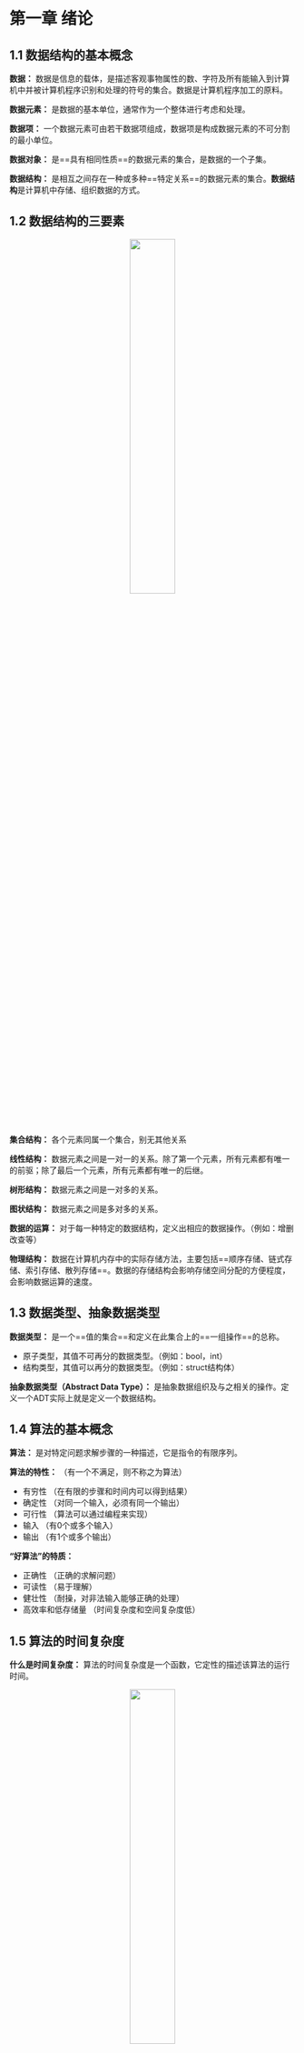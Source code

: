 # 第一章 绪论

## 1.1 数据结构的基本概念

**数据：** 数据是信息的载体，是描述客观事物属性的数、字符及所有能输入到计算机中并被计算机程序识别和处理的符号的集合。数据是计算机程序加工的原料。

**数据元素：** 是数据的基本单位，通常作为一个整体进行考虑和处理。

**数据项：** 一个数据元素可由若干数据项组成，数据项是构成数据元素的不可分割的最小单位。

**数据对象：** 是==具有相同性质==的数据元素的集合，是数据的一个子集。

**数据结构：** 是相互之间存在一种或多种==特定关系==的数据元素的集合。**数据结构**是计算机中存储、组织数据的方式。



## 1.2 数据结构的三要素

<center> <img src="https://xiaotong-sun2.oss-cn-beijing.aliyuncs.com/typora/DataStructure/1.png" width = "40%" /> </center>




**集合结构：** 各个元素同属一个集合，别无其他关系

**线性结构：** 数据元素之间是一对一的关系。除了第一个元素，所有元素都有唯一的前驱；除了最后一个元素，所有元素都有唯一的后继。

**树形结构：** 数据元素之间是一对多的关系。

**图状结构：** 数据元素之间是多对多的关系。



**数据的运算：** 对于每一种特定的数据结构，定义出相应的数据操作。（例如：增删改查等）

**物理结构：** 数据在计算机内存中的实际存储方法，主要包括==顺序存储、链式存储、索引存储、散列存储==。数据的存储结构会影响存储空间分配的方便程度，会影响数据运算的速度。



## 1.3 数据类型、抽象数据类型

**数据类型：** 是一个==值的集合==和定义在此集合上的==一组操作==的总称。

- 原子类型，其值不可再分的数据类型。（例如：bool，int）
- 结构类型，其值可以再分的数据类型。（例如：struct结构体）

**抽象数据类型（Abstract Data Type）：** 是抽象数据组织及与之相关的操作。定义一个ADT实际上就是定义一个数据结构。





## 1.4 算法的基本概念

**算法：** 是对特定问题求解步骤的一种描述，它是指令的有限序列。

**算法的特性：** （有一个不满足，则不称之为算法）

- 有穷性 （在有限的步骤和时间内可以得到结果）
- 确定性 （对同一个输入，必须有同一个输出）
- 可行性 （算法可以通过编程来实现）
- 输入 （有0个或多个输入）
- 输出 （有1个或多个输出）



**“好算法”的特质：** 

- 正确性 （正确的求解问题）
- 可读性 （易于理解）
- 健壮性 （耐操，对非法输入能够正确的处理）
- 高效率和低存储量 （时间复杂度和空间复杂度低）



## 1.5 算法的时间复杂度

**什么是时间复杂度：** 算法的时间复杂度是一个函数，它定性的描述该算法的运行时间。

<center> <img src="https://xiaotong-sun2.oss-cn-beijing.aliyuncs.com/typora/DataStructure/2.png" width = "40%" /></center>





- 加法规则：
    $$
    T(n) = T_1(n) + T_2(n)=O(f(n))+O(g(n))=O(max(f(n),g(n)))
    $$

- 乘法规则：
    $$
    T(n) = T_1(n)*T_2(n)=O(f(n))*O(g(n))=O(f(n)*g(n))
    $$
    

**算法的时间复杂度：** $O(1) < O(log_2n) < O(n) < O(nlog_2n) < O(n^2) < O(n^3) < O(2^n) < O(n!) < O(n^n)$

<center>
    <img src="https://xiaotong-sun2.oss-cn-beijing.aliyuncs.com/typora/DataStructure/3.png" width = "60%" />
    <br>
    <img src="https://xiaotong-sun2.oss-cn-beijing.aliyuncs.com/typora/DataStructure/4.png" width = "60%" />
</center>




## 1.6 算法的空间复杂度

**算法原地工作：**指算法的空间复杂度为常数级。

案例：

<center> 
    <img src="https://xiaotong-sun2.oss-cn-beijing.aliyuncs.com/typora/DataStructure/image-20220414151900763.png" alt="image-20220414151900763" width = "40%" />
    <br><br>
    <img src="https://xiaotong-sun2.oss-cn-beijing.aliyuncs.com/typora/DataStructure/image-20220414152120057.png" alt="image-20220414152120057" width = 40% />
</center>


​    

# 第二章 线性表

## 2.1 线性表的定义

**定义：** 线性表是==具有相同数据类型==的n个数据元素的==有限序列==，其中n为表长。

- 每个元素所占用的空间一样大

- 有次序，且有限

Eg: 所有整数按递增次序排列是线性表吗？ 答：不是，因为不是有限。



## 2.2 顺序表

### 2.2.1 顺序表的定义

**定义:** 顺序表是指用顺序存储的方式实现线性表。

**顺序存储**指的是把逻辑上相邻的元素存储在物理位置上也相邻的存储单元中。

如果说线性表的定义是从逻辑结构的角度出发，那么顺序表的定义就是从物理结构的角度出发。



**顺序表的特点：** 

1. 随机存取，可以在$O(1)$时间内找到第$i$个元素
2. 存储密度高
3. 拓展容量不方便
4. 插入、删除操作不方便，需要移动大量元素

**补充：** 随机存取，亦称直接访问，代表同一时间访问一组序列中的一个随意元素。



### 2.2.2 顺序表的实现

<center> <img src="https://xiaotong-sun2.oss-cn-beijing.aliyuncs.com/typora/DataStructure/image-20220415144452026.png" alt="image-20220415144452026" width = "50%" /></center>



### 2.2.3 顺序表的插入和删除

<center>
    <img src="https://xiaotong-sun2.oss-cn-beijing.aliyuncs.com/typora/DataStructure/image-20220415150740990.png" alt="image-20220415150740990" width=40% />
    <br>
    <img src="https://xiaotong-sun2.oss-cn-beijing.aliyuncs.com/typora/DataStructure/image-20220415150921858.png" alt="image-20220415150921858" width=40% />
</center>



## 2.3 单链表

### 2.3.1 单链表的定义

**定义:** 单链表是指用链式存储的方式实现线性表。

 

**单链表的特点：** 

1. 不要求大片的连续空间，改变容量方便。
2. 不可随机存取
3. 需要耗费空间来存储指针



### 2.3.2 单链表的初始化

**初始化单链表：** 可以分为==带头结点的单链表==和==不带头结点的单链表==

```c++
// 带头结点的单链表
typedef struct LNode{
    ElemType data;
    struct LNode *next;
}LNode, *LinkList;

bool InitList(LinkList &L) { // 初始化
	/*  (DLinklist &L)这种写法是C++的引用变量声明，虽然(DLinklist <=> DNode *) 等价，但是不能写成(DNode * &L)因为这不是合法的声明变量形式。
		(int &a)是c++中声明引用变量的方式，这里的&不表示取地址。
		如果非得写成DNode * 的格式，则必须使用双指针。
	*/
    L = (LNode *) malloc(sizeof(LNode));
    if (L == NULL) {
        return false;
    }
    L -> next = NULL;
    return true;
}

bool Empty(LinkList L) { // 判空
    return (L -> next == NULL);
}
```



```c++
// 不带头结点的单链表
typedef struct LNode{
    ElemType data;
    struct LNode *next;
}LNode, *LinkList;

bool InitList(LinkList &L) {
    L = NULL;
    return true;
}

bool Empty(LinkList L) {
    return L == NULL;
}
```



### 2.3.3 单链表的插入

**单链表的插入操作：**可以分为前插操作和后插操作。其中后插操作比较简单，而前插操作稍微复杂一点。

**前插操作的两种实现方式：**（假设p结点为需要前插的结点）

1. 遍历单链表，找到P结点的前一个结点，对前一个结点进行后插操作
2. 创建一个新的结点，对p结点进行后插操作，然后将p结点的内容复制到新的结点中，将要插入的内容加到p结点上。

<center><img src="https://xiaotong-sun2.oss-cn-beijing.aliyuncs.com/typora/DataStructure/image-20220416090942792.png" alt="image-20220416090942792" width = 60% /></center>



### 2.3.4 单链表的删除操作

<center><img src="https://xiaotong-sun2.oss-cn-beijing.aliyuncs.com/typora/DataStructure/image-20220417102738170.png" alt="image-20220417102738170" width=60% /></center>

**注意：**这种方式对最后一个节点的删除操作不适用。

### 2.3.5 单链表的建立

**尾插法建立单链表：**

<center><img src="https://xiaotong-sun2.oss-cn-beijing.aliyuncs.com/typora/DataStructure/image-20220416103734628.png" alt="image-20220416103734628" width = 60% /></center>

**头插法建立单链表：** 重要应用是==单链表的逆置==

<center><img src="https://xiaotong-sun2.oss-cn-beijing.aliyuncs.com/typora/DataStructure/image-20220416103922289.png" alt="image-20220416103922289" width = 60% /></center>



```c
// 单链表的原地逆置操作
LinkList Reverse(LinkList l)
{
    ListNode* p;
    ListNode* s;
    p=l->next;
    s=p->next;
    l->next=NULL;
    while(p!=NULL)
    {
        p->next=l->next;
        l->next=p;
        p=s;
        if(p!=NULL)
           s=p->next;
    }
    return l;
}
```



##  2.4 双链表

### 2.4.1 双链表的初始化

**带头结点的双链表**

```c++
typedef struct DNode {
    ElemType data;
    struct DNode *prior, *next;
}DNode, *DLinklist;

bool InitDLinklist(DLinklist &L) { 
    L = (DNode *) malloc(sizeof(DNode));
    if (L == NULL) {
        return false;
    }
    L -> prior = NULL;
    L -> next = NULL;
    return true;
}

bool Empty(DLinklist L) {
    if (L -> next == NULL) {
        return true;
    }
    return false;
}

void testDLinklist() {
	DLinklist L;
    InitDLinklist(L);
}
```



### 2.4.2 双链表的插入

<center><img src="https://xiaotong-sun2.oss-cn-beijing.aliyuncs.com/typora/DataStructure/image-20220417100434525.png" alt="image-20220417100434525" width=50% /></center>

**后插操作：**

```c++
bool InsertNextDNode(DNode *p, DNode *s) {
    if (p == NULL || s == NULL) {
        return false;
    }
    s -> next = p -> next;
    if (p -> next != NULL) { // 针对在最后一个结点插入的特殊情况。
        p -> next -> prior = s;
    }
    s -> prior = p;
    p -> next = s;
    return true;
}
```



**前插操作：**

双链表的前插操作可以充分利用双链表的特性，首先，利用前向指针找到前一个结点，然后对前一个结点执行后插操作即可。



### 2.4.3 双链表的删除

<center>
    <img src="https://xiaotong-sun2.oss-cn-beijing.aliyuncs.com/typora/DataStructure/image-20220417100608752.png" alt="image-20220417100434525" width=50% />
	<br><br>
    <img src="https://xiaotong-sun2.oss-cn-beijing.aliyuncs.com/typora/DataStructure/image-20220417100725094.png" alt="image-20220417100434525" width=50% />
    <br><br>
    <img src="https://xiaotong-sun2.oss-cn-beijing.aliyuncs.com/typora/DataStructure/image-20220417100837026.png" alt="image-20220417100434525" width=50% /></center> 

```c++
// 删除p结点的后继节点
bool DeleteNextDNode(DNode *p) {
    if (p == NULL) {
        return false;
    }
    DNode *q = p -> next;
    if (q == NULL) {
        return false;
    }
    p -> next = q -> next;
    if (q -> next != NULL) { // 针对删除最后一个结点的特殊情况。
        q -> next -> prior = p;
    }
    free(q);
    return true;
}

// 双链表的销毁
bool DestoryList(DLinklist &L) {
    while(L -> next != NULL) {
        DeleteNextDNode(L);
    }
    free(L);
    L = NULL;
}
```



## 2.5 循环链表

### 2.5.1 循环单链表

#### 2.5.1.1 初始化及判空

循环单链表的初始化操作和单链表的初始化操作类似，只不过单链表初始化时头结点的next指针指向NULL，而循环单链表的头结点的next指针指向自身。

<center>
    <img src="https://xiaotong-sun2.oss-cn-beijing.aliyuncs.com/typora/DataStructure/image-20220417140940016.png" alt="image-20220417140940016" width=20% />
    <img src="https://xiaotong-sun2.oss-cn-beijing.aliyuncs.com/typora/DataStructure/image-20220417141017311.png" alt="image-20220417141017311" width=50% />
</center>



```c++
typedef struct LNode {
	ElemType data;
    struct LNode *next;
}LNode, *LinkList;

bool InitList(LinkList &L) {
    L = (LNode *) malloc(sizeof(LNode));
    if (L == NULL) {
        return false;
    }
    L -> next = L;
    return true;
}

bool Empty(LinkList L) {
    if (L -> next == L) {
        return true;
    }
    return false;
}
```



### 2.5.2 循环双链表

#### 2.5.2.1 初始化及判空

<center>
    <img src="https://xiaotong-sun2.oss-cn-beijing.aliyuncs.com/typora/DataStructure/image-20220417141103724.png" alt="image-20220417141103724" width=50% />
</center>

```c++
typedef struct DNode {
    ElemType data;
    struct DNode *prior, *next;
}DNode, *DLinklist;

bool InitDLinklist(DLinklist &L) { 
    L = (DNode *) malloc(sizeof(DNode));
    if (L == NULL) {
        return false;
    }
    L -> prior = L;
    L -> next = L;
    return true;
}

bool Empty(DLinklist L) {
    if (L -> next == L) {
        return true;
    }
    return false;
}
```



#### 2.5.2.2 插入和删除操作

在双链表的插入和删除中，我们均需要对==最后一个结点==进行特殊的处理，但是在循环双链表中，则不需要对其特殊处理

<center><img src="https://xiaotong-sun2.oss-cn-beijing.aliyuncs.com/typora/DataStructure/image-20220417141646704.png" alt="image-20220417141646704" width=50% /></center>

```c++
bool InsertNextDNode(DNode *p, DNode *s) { // 将s结点插入到p结点之后
    s -> next = p -> next;
    s -> next -> prior = s;
    s -> prior = p;
    p -> next = s;
}
```

<center><img src="https://xiaotong-sun2.oss-cn-beijing.aliyuncs.com/typora/DataStructure/image-20220417142734906.png" alt="image-20220417142734906" width=50% /></center>

```c++
bool DeleteNextNode(DNode *p) { // 删除p结点的后继结点q
    DNode *q = p -> next;
    p -> next = q -> next;
    q -> next -> prior = p;
    free(q);
}
```



## 2.6 静态链表

### 2.6.1 静态链表的定义

**静态链表是用数组的方式实现的链表**

优点：增删操作不需要大量移动元素

缺点：不能随机存取，只能从头结点开始依次往后查找；容量固定不可变

适用场景：

1. 不支持指针的低级语言
2. 数据元素数量固定不变的场景

<center><img src="https://xiaotong-sun2.oss-cn-beijing.aliyuncs.com/typora/DataStructure/jingtailianbiao.jpg" alt="jingtailianbiao" width=50% /></center>

```c++
# define MaxSize 10
struct Node{
    ElemType data;
    int next;
};

void testSLinkList() {
    struct Node a[MaxSize];
    // 后续代码
}

// 另外一种等价方式
# define MaxSize 10
typedef struct Node{
    ElemType data;
    int next;
} SLinkList[MaxSize];

void testSLinkList() {
    SLinkList a;
    // 后续代码
}

// 也就是说 struct Node a[MaxSize] <==> SLinkList a;
```



### 2.6.2 静态链表的操作

<center><img src="https://xiaotong-sun2.oss-cn-beijing.aliyuncs.com/typora/DataStructure/image-20220417150639012.png" alt="image-20220417150639012" width=50% /></center>



## 2.7 小结

顺序表和链表的==逻辑结构==都是线性结构，都属于线性表。但是两者的==存储结构==不同：顺序表采用顺序存储，具有随机存取和存储密度高的优点，同时也有改变容量不方便的缺点；链表采用链式存储，具有改变容量方便的优点，同时也有不可随机存取和存储密度低的缺点。

由于采用不同的存储结构，因此两者的基本操作的实现效率也有所不同：

1. 初始化：
    - 顺序表需要预分配大片连续空间，若分配空间过小则后期拓容不便，若分配空间过大则浪费内存资源
    - 链表只需分配一个头结点，之后方便拓展
2. 销毁
    - 采用静态分配的顺序表使用完之后由系统自动回收空间，采用动态分配的顺序表需要手动free
    - 链表则需要依次删除各个结点
3. 增删
    - 顺序表插入和删除元素都需要将后续元素进行移动，时间复杂度为O(n)
    - 链表插入和删除元素只需要修改指针即可，虽然时间复杂度也为O(n)，但是主要来自查找目标元素上。
4. 查找
    - 顺序表按位查找的时间复杂度为O(1)，按值查找的时间复杂度为O(n)
    - 链表按位查找和按值查找的时间复杂度均为O(n)

**当表长难以估计、经常需要增删元素时---------> 链表**

**当表长可以估计、经常需要查询元素时---------> 顺序表**



# 第三章 栈和队列

## 3.1 栈的基本概念

### 3.1.1 栈的定义

**栈**是只允许在一端进行插入和删除操作的线性表。

栈顶：允许插入和删除的一端

栈底：不允许插入和删除的一端

栈的特点：后进先出（LIFO）

### 3.1.2 栈的基本操作

<center> <img src="https://xiaotong-sun2.oss-cn-beijing.aliyuncs.com/typora/DataStructure/image-20220418144229978.png" alt="image-20220418144229978" width=60% /></center>



🎈Tip: n个不同元素进栈，出栈元素的不同排列的个数为$\frac{1}{n+1}C^n_{2n}$



## 3.2 顺序栈

### 3.2.1 顺序栈的初始化

```c++
#define MaxSize 10
typedef struct {
	ElemType data[MaxSize];
    int top;
} SqStack;

void InitStack(SqStack &S) {  // 初始化栈顶指针
    S.top = -1;
}

bool StackEmpty(SqStack S) { // 判断栈空
    return S.top == -1;
}

void testStack() {
    SqStack S;
    InitStack(S);
}
```



### 3.2.2 进栈、出栈操作

```c++
bool Push(SqStack &S, ElemType x) {
    if (S.top == MaxSize - 1) {
        return false;
    }
    S.data[++S.top] = x;
    return true;
}

bool Pop(SqStack &S, ElemType &x) {
    if (S.top == -1) {
        return false;
    }
    x = S.data[S.top--];
    return true;
}
```



### 3.2.3 共享栈

<center><img src="https://xiaotong-sun2.oss-cn-beijing.aliyuncs.com/typora/DataStructure/image-20220418152133446.png" alt="image-20220418152133446" width=60% /></center>



## 3.3 链栈

用链式存储的栈本质上就是一个==单链表==，只不过我们要求它只能够对==头结点==进行插入和删除操作。



### 3.3.1 带头结点的链栈

```c++
typedef struct SNode {
    ElemType data;
    struct SNode *next;
} SNode, *LinkStack;

bool InitStack(LinkStack &L) { // 初始化
    L = (SNode *)malloc(sizeof(SNode));
    if (L == NULL) {
        return false;
    }
    L -> next = NULL;
    return true;
}

bool StackEmpty(LinkStack L) { // 判断栈空
    return L -> next == NULL;
}

bool Push(LinkStack &L, ElemType x) { // 进栈
    SNode *S = (SNode *)malloc(sizeof(SNode));
    if (S == NULL) {
        return false;
    }
    S -> data = x;
    S -> next = L -> next;
    L -> next = S;
    return true;
}

bool Pop(LinkStack &L, ElemType &x) { // 出栈操作
    if (StackEmpty(L)) {
        return false;
    }
    SNode *p = L -> next;
    x = p -> data;
    L -> next = p -> next;
    free(p);
    return true;
}

bool GetTop(LinkStack L, ElemType &x) { //获取栈顶元素
    if (StackEmpty(L)) {
        return false;
    }
    x = L -> next -> data;
    return true;
}
```



### 3.3.2 不带头结点的栈

```c++
typedef struct SNode {
    ElemType data;
    struct SNode *next;
} SNode, *LinkStack;

bool InitStack(LinkStack &L) {
    L = NULL;
    return true;
}

bool StackEmpty(LinkStack L) {
    return L == NULL;
}

bool Push(LinkStack &L, ElemType x) {
    SNode *S = (SNode *)malloc(sizeof(SNode));
    if (S == NULL) {
        return false;
    }
    S -> data = x;
    S -> next = L;
    L = S;
    return true;
}

bool Pop(LinkStack &L, ElemType &x) {
    if (StackEmpty(L)) {
        return false;
    }
    SNode *p = L;
    x = L -> data;
    L = L -> next;
    free(p);
    return true;
}

bool GetTop(LinkStack L, ElemType x) {
    if (StackEmpty(L)) {
        return false;
    }
    x = L -> data;
    return true;
}
```



## 3.4 栈在括号匹配中的应用

<center><img src="https://xiaotong-sun2.oss-cn-beijing.aliyuncs.com/typora/DataStructure/image-20220420090435436.png" alt="image-20220420090435436" width=50% /></center>

```c++
#define MaxSize 20

typedef struct {
    char data[MaxSize];
    int top;
} Stack;

void InitStack(Stack &S) {
    S.top = -1;
}

bool IsEmpty(Stack S) {
    return S.top == -1;
}

bool Push(Stack &S, char x) {
    if (S.top == MaxSize - 1) {
        return false;
    }
    S.data[++S.top] = x;
    return true;
}

bool Pop(Stack &S, char &x) {
    if (IsEmpty(S)) {
        return false;
    }
    x = S.data[S.top--];
    return true;
}

bool bracketCheck(char str[], int length) {
    Stack S;
    InitStack(S);
    for (int i = 0; i < length; ++i) {
        if (str[i] == '{' || str[i] == '(' || str[i] == '[') { // 遇到左括号就进栈
            Push(S, str[i]);
        } else {
            if (IsEmpty(S)) { // 遇到右括号，但是栈已空，说明无法匹配
                return false;
            } else { // 遇到右括号，且栈未空，弹出栈顶元素
                char temp;
                Pop(S, temp);
                if (temp == '(' && str[i] != ')') { // 如果栈顶元素和str[i]不匹配，则失败
                    return false;
                } else if (temp == '[' && str[i] != ']') { // 如果栈顶元素和str[i]不匹配，则失败
                    return false;
                } else if (temp == '{' && str[i] != '}') { // 如果栈顶元素和str[i]不匹配，则失败
                    return false;
                }
            }
        }
    }
    return IsEmpty(S); // 匹配成功
}
```



## 3.5 栈在表达式求值中的应用

- 中缀表达式：a+b+c*d
- 后缀表达式（逆波兰式）：ab+cd*+
- 前缀表达式（波兰式）：++ab*cd



### 3.5.1 后缀表达式的获取与计算

<center><img src="https://xiaotong-sun2.oss-cn-beijing.aliyuncs.com/typora/DataStructure/image-20220420103245223.png" alt="image-20220420103245223" width=40% /></center>

<center><img src="https://xiaotong-sun2.oss-cn-beijing.aliyuncs.com/typora/DataStructure/image-20220501092702784.png" alt="image-20220501092702784" width=40% /></center>

<center>
    <img src="https://xiaotong-sun2.oss-cn-beijing.aliyuncs.com/typora/DataStructure/image-20220420104847765.png" alt="image-20220420104847765" width=40% />
    <br>
    <b><font size = 5 color = "green">注意，先出栈的是右操作数</font></b>
</center>




### 3.5.2 前缀表达式的获取与计算

<center><img src="https://xiaotong-sun2.oss-cn-beijing.aliyuncs.com/typora/DataStructure/image-20220420104533108.png" alt="image-20220420104533108" width=40% /></center>

<center><img src="https://xiaotong-sun2.oss-cn-beijing.aliyuncs.com/typora/DataStructure/image-20220420110325288.png" alt="image-20220420110325288" width=40% />
<br>
    <b><font size = 5 color = "green">注意，先出栈的是左操作数</font></b>
</center>



### 3.5.3 中缀表达式的计算

<center><img src="https://xiaotong-sun2.oss-cn-beijing.aliyuncs.com/typora/DataStructure/image-20220501094718113.png" alt="image-20220501094718113" width=40% /></center>





## 3.6 栈在递归中的应用

**递归算法的思想：** 把原始问题转化成**属性相同，但规模较小**的问题。

<center><img src="https://xiaotong-sun2.oss-cn-beijing.aliyuncs.com/typora/DataStructure/image-20220502092130182.png" alt="image-20220502092130182" width=40% /></center>





## 3.7 队列的基本概念

### 3.7.1 队列的定义

**队列**是只允许在一端进行插入，在另一端删除的==线性表==。

队列的特点：先进先出(FIFO)



### 3.7.2 队列的基本操作

<center><img src="https://xiaotong-sun2.oss-cn-beijing.aliyuncs.com/typora/DataStructure/image-20220419140713747.png" alt="image-20220419140713747" width=60% /></center>



## 3.8 顺序队列

### 3.8.1 顺序队列的初始化

```c++
#define MaxSize 10

typedef struct {
    ElemType data[MaxSize];
    int front, rear;
} SqQueue;

void InitQueue(SqQueue &Q) { // 初始化
    Q -> front = 0;
    Q -> rear = 0;
}

bool QueueEmpty(SqQueue Q) { // 判空
    return Q -> front == Q -> rear;
}
```



### 3.8.2 入队、出队操作

<center><img src="https://xiaotong-sun2.oss-cn-beijing.aliyuncs.com/typora/DataStructure/image-20220419142619336.png" alt="image-20220419142619336" width=60% /></center>

当我们对队列进行入队和出队操作时，不免会出现如下图所示的情况，这样就产生了几个问题：

1. 当rear指向最后一个存储空间时(如下图b所示)，如果继续入队(假设队列未满)，此时该如何调整rear指针的指向？
2. 如何判断一个队列存满？

针对如上问题，分析如下：

1. 当rear指针指向8时，我们如果再添加元素，则此时rear指针应该指向0。针对这种需求，我们只要对rear + 1然后让其==对MaxSize取余==即可满足需要。
2. 我们在初始化队列时，确定了判断队空的条件为`front == rear`，那么当队满的时候该如何判断呢？我们规定当`rear + 1 == front`时队满，如下图d所示，不难看出此时静态数组中还有一个剩余空间，但是这种浪费是有必要的。因为如果将其存满，则`rear == front`，这就与队空的条件一致，这样做的后果就是无法区分队空和队满。

<center><img src="https://xiaotong-sun2.oss-cn-beijing.aliyuncs.com/typora/DataStructure/duilie.jpg" width=60% /></center>


```c++
bool QueueFull(SqQueue Q) { // 判满
    if ((Q.rear + 1) % MaxSize == Q.front) {
        return true;
    }
    return false;
}

bool EnQueue(SqQueue &Q, ElemType x) { // 入队操作
    if (QueueFull(Q)) {
        return false;
    }
    Q.data[Q.rear] = x;
    Q.rear = (Q.rear + 1) % MaxSize;
    return true;
}

bool DeQueue(SqQueue &Q, ElemType &x) { // 出队操作
    if (QueueEmpty(Q)) {
        return false;
    }
    x = Q.data[Q.front];
    Q.front = (Q.front + 1) % MaxSize;
    return true;
}
```



### 3.8.3 求取队列中元素的个数

```c++
int Count(SqQueue Q) { // 求取队列中元素的个数
    return (Q.rear + MaxSize - Q.front) % MaxSize;
}
```



### 3.8.4 判空、判满的其他方式

在上面的代码中，我们为了区分判空和判满的条件，不得不舍弃一个存储空间。那么有没有一种方法可以避免这种浪费呢？

答：有，且不止一个。

第一种方式，请看如下代码：

```c++
#define MaxSize 10

typedef struct {
    ElemType data[MaxSize];
    int front, rear;
    int size; // 队列当前长度,当插入成功时size++,当删除成功时size--
} SqQueue;

void InitQueue(SqQueue &Q) { // 初始化
    Q -> front = 0;
    Q -> rear = 0;
    Q -> size = 0;
}

bool QueueEmpty(SqQueue Q) { // 判空
    if (Q.front == Q.rear && Q.size == 0) {
        return true;
    }
    return false;
}

bool QueueFull(SqQueue Q) { // 判满
    if (Q.front == Q.rear && Q.size == MaxSize) {
        return true;
    }
    return false;
}
```



第二种方式，懒得写代码了，请看图：

<center><img src="C:\Users\86131\AppData\Roaming\Typora\typora-user-images\image-20220419153309901.png" alt="image-20220419153309901" width=60% /></center>



### 3.8.5 顺序队列的另一种实现方式⭐

<center><img src="https://xiaotong-sun2.oss-cn-beijing.aliyuncs.com/typora/DataStructure/duilie2.jpg" width=60% /></center>

此时判断队空和队满的方式有了些许改变，但是也存在着浪费空间和不浪费空间的几种方法。

```c++
#define MaxSize 10

typedef struct {
    ElemType data[MaxSize];
    int front, rear;
} SqQueue;

void InitQueue(SqQueue &Q) { // 初始化
    Q -> front = 0;
    Q -> rear = MaxSize - 1;
}

bool QueueEmpty(SqQueue Q) { // 判空
    if ((Q.rear + 1) % MaxSize == Q.front) {
        return true;
    }
    return false;
}

bool QueueFull(SqQueue Q) { // 判满
    if ((Q.rear + 2) % MaxSize == Q.front) {
        return true;
    }
    return false;
}
```



## 3.9 链式队列

用链式存储的队列本质上也是一个==单链表==，只不过我们要求它只能够对==头结点==进行删除操作，对==尾结点==进行插入操作。

此时我们要思考一个问题：为什么不能是对头结点进行插入操作，对尾结点进行删除操作呢？其实在刚开始我还真是这么想的，但是敲了一遍代码后(尤其是出队操作)发现，事情不是这么简单。原因就在于对链表的尾结点进行删除操作它的时间复杂度为$O(n)$，请参见**2.3.4**

### 3.9.1 带头结点的链式队列

```c++
typedef struct LinkNode{
    ElemType data;
    struct LinkNode *next;
} LinkNode;

typedef struct {
    LinkNode *front, *rear;
} LinkQueue;

void InitQueue(LinkQueue &Q) {
    Q.front = Q.rear = (LinkNode *) malloc(sizeof (LinkNode));
    Q.front->next = NULL;
}

bool IsEmpty(LinkQueue Q) {
    if (Q.front == Q.rear) {
        return true;
    }
    return false;
}

bool EnQueue(LinkQueue &Q, ElemType x) { // 入队，头删尾插，rear指向链尾，front指向链头
    LinkNode *s = (LinkNode *) malloc(sizeof (LinkNode));
    if (s == NULL) {
        return false;
    }
    s->data = x;
    s->next = Q.rear->next;
    Q.rear->next = s;
    Q.rear = s;
    return true;
}

bool DeQueue(LinkQueue &Q, ElemType &x) {
    if (IsEmpty(Q)) {
        return false;
    }
    LinkNode *p = Q.front->next;
    x = p->data;
    Q.front->next = p->next;
    free(p);
    return true;
}

```



### 3.9.2 不带头结点的链式队列

```c++
typedef struct LinkNode{
    ElemType data;
    struct LinkNode *next;
} LinkNode;

typedef struct {
    LinkNode *front, *rear;
} LinkQueue;

void InitQueue(LinkQueue &Q) {
    Q.front = NULL;
    Q.rear = NULL;
}

bool IsEmpty(LinkQueue Q) {
    if (Q.front == NULL) {
        return true;
    }
    return false;
}

bool EnQueue(LinkQueue &Q, ElemType x) { // 入队
    LinkNode *s = (LinkNode *) malloc(sizeof (LinkNode));
    if (s == NULL) {
        return false;
    }
    s->data = x;
    s->next = NULL;
    if (Q.front == NULL) { // 第一个结点入队
        Q.front = s;
        Q.rear = s;
    } else {
        Q.rear->next = s;
        Q.rear = s;
    }
    return true;
}

bool DeQueue(LinkQueue &Q, ElemType &x) {
    if (IsEmpty(Q)) {
        return false;
    }
    LinkNode *p = Q.front;
    x = p->data;
    Q.front = p->next;
    if (Q.rear == p) { // 最后一个结点出队
        Q.front = NULL;
        Q.rear = NULL;
    }
    free(p);
    return true;
}
```





## 3.10 双端队列

<center><img src="https://xiaotong-sun2.oss-cn-beijing.aliyuncs.com/typora/DataStructure/image-20220420083032377.png" alt="image-20220420083032377" width=40% /></center>

双端队列的一个常见问题是：判断输出序列的合法性

对于双端队列来说，<u>只要栈能满足的序列则双端队列一定可以满足</u>，因此我们可以先用栈来初步确定输出序列是否合法。但是栈不满足的序列，在双端序列中则不一定。





# 第四章 特殊矩阵的压缩存储

## 4.1 一维数组的存储结构

<center><img src="https://xiaotong-sun2.oss-cn-beijing.aliyuncs.com/typora/DataStructure/image-20220502101228604.png" alt="image-20220502101228604" width=40% /></center>

## 4.2 二维数组的存储结构

<center><img src="https://xiaotong-sun2.oss-cn-beijing.aliyuncs.com/typora/DataStructure/image-20220502101353951.png" alt="image-20220502101353951" width=40% /></center>

- 在$M*N$的二维数组中，若按照==行优先==存储，则`b[i][j]`的物理地址为：$LOC + (i*N + j)*sizeof(ElemType)$
- 在$M*N$的二维数组中，若按照==列优先==存储，则`b[i][j]`的物理地址为：$LOC + (j*M + i)*sizeof(ElemType)$



## 4.3 对称矩阵的压缩存储

**对称矩阵的定义**： 若n阶方阵中，任意一个元素$a_{i,j}$有$a_{i,j} = a_[j, i]$, 则称该矩阵为对称矩阵

<center><img src="https://xiaotong-sun2.oss-cn-beijing.aliyuncs.com/typora/DataStructure/image-20220502102311029.png" alt="image-20220502102311029" width=40% /></center>

**存储策略：** (具体情况具体分析，下面的式子只是举一个例子)

1. 只存储主对角线和下三角区
    - 按照行优先原则，将各个元素存储到一维数组中
        - 一维数组长度设置为：$\dfrac{(n+1)*n}{2}$
        - $a_{i,j}$是第几个元素：$\dfrac{i*(i - 1)}{2} + j$
        - 如果一维数组下标从0开始，则$a_{i,j}$将存放在$\dfrac{i*(i - 1)}{2} + j - 1$的位置上
    - 按照==列优先==原则，将各个元素存储到一维数组中
        - $a_{i,j}$是第几个元素：$[n + (n - 1) + .... + (n - j + 2)] + (i - j) + 1$
2. 只存储主对角线和上三角区
    - 按照行优先原则，将各个元素存储到一维数组中
    - 按照列优先原则，将各个元素存储到一维数组中



## 4.4 三角矩阵的压缩存储

<center><img src="https://xiaotong-sun2.oss-cn-beijing.aliyuncs.com/typora/DataStructure/image-20220502105210624.png" alt="image-20220502105210624" width=40% /></center>

**存储策略：**

- 按行优先原则存储下三角区
    - 一维数组长度设置为：$\dfrac{(n+1)*n}{2} + 1$，多出来的一个存储空间存放常量c
    - $a_{i,j}$​是第几个元素： $k=\begin{cases}\frac{i(i - 1)}{2} + j - 1 & \text{i >= j}\\\frac{n(n+1)}{2} & \text{i < j}\end{cases}$
- 按行优先原则存储上三角区
    - 一维数组长度设置为：$\dfrac{(n+1)*n}{2} + 1$，多出来的一个存储空间存放常量c
    - $a_{i,j}$​是第几个元素： $k=\begin{cases}\frac{(i - 1)(2n - i + 2)}{2} + (j - i) & \text{i <= j}\\\frac{n(n+1)}{2} & \text{i > j}\end{cases}$



## 4.5 三对角矩阵的压缩存储

<center><img src="https://xiaotong-sun2.oss-cn-beijing.aliyuncs.com/typora/DataStructure/image-20220502111002973.png" alt="image-20220502111002973" width=40% /></center>

**存储策略：**

按照行优先原则，$a_{i，j}$是第几个元素：

1. 前$i-1$行共有$3(i - 1) - 1$个元素
2. $a_{i,j}$是第$i$行的第$j - i + 2$个元素
3. 所以，$a_{i,j}$是第$2i + j - 2$个元素
4. 因此：$k = 2i + j - 3$

<center><img src="https://xiaotong-sun2.oss-cn-beijing.aliyuncs.com/typora/DataStructure/image-20220502111647565.png" alt="image-20220502111647565" width=30% /></center>





## 4.6 稀疏矩阵的压缩存储

<center><img src="https://xiaotong-sun2.oss-cn-beijing.aliyuncs.com/typora/DataStructure/image-20220502111903677.png" alt="image-20220502111903677" width=40% /></center>

<center><img src="https://xiaotong-sun2.oss-cn-beijing.aliyuncs.com/typora/DataStructure/image-20220502112000581.png" alt="image-20220502112000581" width=40% /></center>



## 4.7 小结

<center><img src="https://xiaotong-sun2.oss-cn-beijing.aliyuncs.com/typora/DataStructure/image-20220502112046749.png" alt="image-20220502112046749" width=40% /></center>





# 第五章 串

## 5.1 串的定义

**串：** 即字符串，是由零个或多个字符组成的有限序列。

**子串:** 串中任意个连续的字符组成的子序列



<center><img src="https://xiaotong-sun2.oss-cn-beijing.aliyuncs.com/typora/DataStructure/image-20220502151332116.png" alt="image-20220502151332116" width=40% /></center>



## 5.2 串的顺序存储

<center><img src="https://xiaotong-sun2.oss-cn-beijing.aliyuncs.com/typora/DataStructure/image-20220502163555863.png" alt="image-20220502163555863" width=40% /></center>

```c++
#define MAXLEN 255

// 静态数组实现（定长顺序存储）
typedef struct {
    char ch[MAXLEN];
    int length;
}SString;

/*
// 动态数组实现（堆分配存储） 需要手动free
typedef struct {
    char *ch;
    int length;
}HString;

HString S;
S.ch = (char *)malloc(MAXLEN * sizeof(char));
S.length = 0;
*/

void StrAssign(SString &S, char chars[], int charLen) {
    int i = 0;
    while (i < charLen) {
        S.ch[i + 1] = chars[i];
        i ++;
        S.length ++;
    }
}

bool SubString(SString &sub, SString S, int pos, int len) { // 求字串
    // 判断字串是否越界
    if (pos + len - 1 > S.length) {
        return false;
    }
    // 将S中的字串复制到sub中
    for (int i = pos; i < pos + len; ++i) {
        sub.ch[i - pos + 1] = S.ch[i];
    }
    sub.length = len;
    return true;
}

int StrCompare(SString S, SString T) { // 比较字符串大小
    for (int i = 1; i <= S.length && i <= T.length; ++i) {
        if (S.ch[i] != T.ch[i]) {
            return S.ch[i] - T.ch[i];
        }
    }
    // 如果扫描过的字符串都相同，则长度更长的字符串更大
    return S.length - T.length;
}

int Index(SString S, SString T) { // 获取T在S中第一次出现的位置
    int pos = 1, len = T.length;
    SString sub;
    while (pos <= S.length - T.length + 1) {
        SubString(sub, S, pos, len);
        if (StrCompare(sub, T) == 0) {
            return pos;
        }
        pos ++;
    }
    return 0;
}

void printString(SString S) {
    for (int i = 1; i <= S.length; ++i) {
        printf("%c", S.ch[i]);
    }
}
```



## 5.3 串的链式存储

<center><img src="https://xiaotong-sun2.oss-cn-beijing.aliyuncs.com/typora/DataStructure/image-20220502164016242.png" alt="image-20220502164016242" width=40% /></center>



## 5.4 串的朴素模式匹配算法

**算法思想：** 将主串中所有与模式串长度相同的子串找出来，依次与模式串进行匹配，如果有一个字符不匹配则立即放弃该子串，进行下一个子串的匹配。

**算法复杂度分析：**

1. 最坏时间复杂度：若模式串长度为m，主串长度为n，当每个子串的前$m - 1$个字符均匹配上，但是第$m$个字符不匹配时，则直到匹配成功/失败最多需要进行$(n - m + 1)*m$次比较，最坏时间复杂度为$O(nm)$
2. 最好时间复杂度：$O(m)$
3. 比较好的情况：每个子串的第一个字符就与模式串不匹配



<center><img src="https://xiaotong-sun2.oss-cn-beijing.aliyuncs.com/typora/DataStructure/image-20220503161326081.png" alt="image-20220503161326081" width=20% /></center>

**代码：**

```c++
int Index(SString S, SString T) { // S为主串，T为模式串
    int k = 1;
    int i = k, j = 1;
    while(i <= S.length && j <= T.length) {
        if (S.ch[i] == T.ch[i]) {
            i ++;
            j ++;
        } else {
            k ++;
            i = k;
            j = 1;
        }
    }
    if (j > T.length) {
        return k;
    } else {
        return 0;
    }
}
```





## 5.5 KMP算法

### 5.5.1 概述

**算法简介：**KMP算法是一种高效的字符串模式匹配算法。它不像朴素模式匹配算法那样需要不断地回溯`i`，而是借助已经匹配成功的部分，保持`i`指针不回溯，通过修改指针`j`，让模式串尽量地移动到有效的位置。对于指针`j`的修改，首先需要针对特定的模式串生成对应的`next[]`数组，然后借助`next[]`数组来决定指针`j`的位置。

<center>
    <img src="https://xiaotong-sun2.oss-cn-beijing.aliyuncs.com/typora/DataStructure/17084030-82e4b71b85a440c5a636d57503931415.png" alt="img" width=20% />
    <img src="https://xiaotong-sun2.oss-cn-beijing.aliyuncs.com/typora/DataStructure/17084037-cc3c34200809414e9421c316ceba2cda.png" alt="img" width=20% /></center>




**时间复杂度：** $O(m+n)$



### 5.5.2 手算next数组

`next[]`数组的**手算方法**：当第j个字符匹配失败，由前$j - 1$个字符组成的串记为S，则：$next[j]=S的最长相等前后缀长度+1$。特别地：$next[1] = 0$

以下图为例：

<center><img src="https://xiaotong-sun2.oss-cn-beijing.aliyuncs.com/typora/DataStructure/image-20220504142157529.png" alt="image-20220504142157529" width=20% /></center>

当第6个字符匹配失败时，前$j-1$个字符组成的串为：$ABCAB$

该串的最长相等前后缀为：$AB$，其长度为2

因此$next[6] = 3$



### 5.5.3 代码实现

计算机实现next数组的生成，代码看起来会比较懵，建议结合这篇文章进行学习：[（原创）详解KMP算法 - 孤~影 - 博客园 (cnblogs.com)](https://www.cnblogs.com/yjiyjige/p/3263858.html)



```c++
void get_next(SString T, int next[]) {
    int i = 1, j = 0;
    next[1] = 0;
    while(i < T.length) {
        if (j == 0 || T.ch[i] == T.ch[j]) {
            i ++;
            j ++;
            next[i] = j;
        } else {
            j = next[j]; // 如果匹配失败，则模拟KMP的思想，对指针j进行回溯
        }
    }
}

int Index(SString S, SString T) {
    int i = 1, j = 1;
    int next[T.length + 1];
    get_next(T, next); // 求模式串的next数组
    while(i <= S.length && j <= T.length) {
        if (j == 0 || S.ch[i] == T.ch[j]) {
            i ++;
            j ++;
        } else {
            j = next[j]; // 移动模式串
        }
    }
    if (j > T.length) {
        return i - T.length; // 匹配成功
    } else {
        return 0; // 匹配失败
    }
}
```



### 5.5.4 KMP算法优化

<center><img src="https://xiaotong-sun2.oss-cn-beijing.aliyuncs.com/typora/DataStructure/image-20220504145143282.png" alt="image-20220504145143282" width=30% /></center>

**优化思想：** 如上图所示，主串中的字符$l$与模式串中的字符$g$不匹配，且next[4]指向的字符与字符$g$相同，则next[4]指向的字符也必定与字符$l$不匹配，此时我们直接让next[4] = next[1]即可

```c++
void get_next(SString T, int next[]) {
    int i = 1, j = 0;
    next[1] = 0;
    while(i < T.length) {
        if (j == 0 || T.ch[i] == T.ch[j]) {
            i ++;
            j ++;
            /*
            1.如果此时模式串中p[i] != p[j]，则当进行kmp时，p[i]字符发生了不匹配，只需将j指针指向p[j]即可
            2.如果此时模式串中p[i] == p[j]，则当进行kmp时，p[i]字符发生了不匹配，那么调整之后j指向的				      p[j]也必然发生不匹配，此时需要继续调整j指针的指向。
            */
            if (p[i] == p[j]) {
                next[i] = next[j];
            } else {
                next[i] = j;
            }
        } else {
            j = next[j]; // 如果匹配失败，则模拟KMP的思想，对指针j进行回溯
        }
    }
}
```

以上代码可能不太好理解，我们可以借助next数组，间接生成nextval数组：

<center><img src="https://xiaotong-sun2.oss-cn-beijing.aliyuncs.com/typora/DataStructure/image-20220504153323023.png" alt="image-20220504153323023" width=40% /></center>



# 第六章 树与二叉树

## 6.1 树的基本概念

### 6.1.1 树的定义

**定义：** 树是n个结点的有限集，在任意一棵非空树中：

1. 有且仅有一个根节点
2. 当n>1时，其余结点可分为m个**互不相交**的有限集，其中每一个有限集本身也是一棵树，并且称为根的子树。



非空树的特性：

1. 有且仅有一个根节点
2. 没有后继结点的称为叶子结点
3. 有后继结点的称为分支结点
4. 除了根节点，任何一个结点有且仅有一个前驱结点
5. 每个结点可以有0个或多个后继结点

### 6.1.2 基本术语

**空树：** 结点数为0的树

**结点的层次（深度）：** 从上往下数

**节点的高度：** 从下往上数

**树的高度（深度）：** 总共多少层

⭐**结点的度：** 有几个分支

⭐**树的度：** 各结点的度的最大值



**有序树：** 树中结点的各子树从左到右是有次序的，不能互换

**无序树：** 树中结点的各子树从左到右是无次序的，可以互换



**森林：** 森林是由m(m>=0)棵互不相交的树组成的



## 6.2 树的性质

1. 结点数 = 总度数 + 1
2. <img src="https://xiaotong-sun2.oss-cn-beijing.aliyuncs.com/typora/DataStructure/image-20220504191010466.png" alt="image-20220504191010466" />
3. 度为m的树第$i$层之多有$m^{i - 1}$个结点
4. 高度为h的m叉树至多有$\dfrac{m^h - 1}{m-1}$个结点，至少有h个结点
5. 高度为h，度为m的树至少有$h+m-1$个结点
6. 具有n个结点的m叉树的最小高度为$\lceil log_m(n(m-1) + 1) \rceil$

<center><img src="https://xiaotong-sun2.oss-cn-beijing.aliyuncs.com/typora/DataStructure/image-20220504192733205.png" alt="image-20220504192733205" width=40% /></center>



## 6.3 二叉树

### 6.3.1 几种特殊的二叉树

**满二叉树：** 一棵高度为h，且含有$2^h - 1$个结点的二叉树

<center><img src="https://xiaotong-sun2.oss-cn-beijing.aliyuncs.com/typora/DataStructure/image-20220505102750769.png" alt="image-20220505102750769" width=20% /></center>

**完全二叉树：** 当且仅当其每个结点都与高度为h的满二叉树中编号为1~h的结点一一对应时，称为完全二叉树

<center><img src="https://xiaotong-sun2.oss-cn-beijing.aliyuncs.com/typora/DataStructure/image-20220505104136968.png" alt="image-20220505104136968" width=20% /></center>

**二叉排序树：** 左子树上所有结点的关键字均小于根结点的关键字；右子树上所有结点的关键字均大于根结点的关键字。左子树和右子树又各是一个二叉排序树。

<center><img src="https://xiaotong-sun2.oss-cn-beijing.aliyuncs.com/typora/DataStructure/image-20220505105422075.png" alt="image-20220505105422075" width=40% /></center>



**平衡二叉树：**树上任意一个结点的左子树和右子树的深度之差不超过1。平衡二叉树有更高的搜索效率。

<center><img src="https://xiaotong-sun2.oss-cn-beijing.aliyuncs.com/typora/DataStructure/image-20220505110139937.png" alt="image-20220505110139937" width=40% /></center>



### 6.3.2 二叉树的性质

- ⭐设非空二叉树中度为0，1，2的结点的个数分别为$n_0, n_1, n_2$，则有：$n_0 = n_2 + 1$ （即叶子结点比二分结点多1）

    - 推导：
        $$
        设总结点数为n \\
        则有①：n = n_0 + n_1 + n_2 \\
        由于：总结点数=总度数+1 \\
        则有②：n = n_1 + 2n_2 + 1 \\
        ②-①得：n_0 = n_2 + 1
        $$

- ⭐具有n个结点的==完全二叉树==的高度h为$\lceil log_2(n + 1) \rceil$

    - 推导：
        $$
        高度为h的完全二叉树的结点数最多为：\\
        2^h - 1 \\
        最少为： \\
        2^{h-1} \\
        因此，有如下式子：\\
        2^{h-1} - 1< n \le 2^h - 1 \\
        \therefore 2^{h-1} < n + 1 \le 2^h \\
        \therefore h - 1 < log_2(n+1) \le h \\
        \therefore h = \lceil log_2(n + 1) \rceil
        $$

- ⭐对于==完全二叉树==，可以由结点数n来推出度为0，1，2的结点的个数。

    - 若$n=2k$为偶数，则$n_1 = 1, n_0 = k, n_2 = k - 1$

    - 若$n=2k - 1$为奇数，则$n_1 = 0, n_0 = k, n_2 = k - 1$

    - 推导：
        $$
        首先，对于有n个结点的完全二叉树来说，其度为1的结点个数最多为1个 \\
        \therefore n_1 = 0 \ or\ 1 \\
        又因为n_0= n_2+ 1\\
        \therefore n_0 + n_2 = 2n_2 + 1=奇数\\
        \therefore\ 当n = 奇数，n_0=0;\\当n = 偶数，n_0=1; \\
        \therefore 根据n的奇偶，就可以求出n_0, n_1, n_2
        $$
        

## 6.4 二叉树的存储结构

### 6.4.1 顺序存储

<center><img src="https://xiaotong-sun2.oss-cn-beijing.aliyuncs.com/typora/DataStructure/image-20220505145642978.png" alt="image-20220505145642978" width=20% /><br>
<img src="https://xiaotong-sun2.oss-cn-beijing.aliyuncs.com/typora/DataStructure/image-20220505145707551.png" alt="image-20220505145707551" width=30% /></center>

```c++
#define MaxSize 100
struct TreeNode {
    ElemType value;
    bool isEmpty;
} TreeNode;

TreeNode t[MaxSize]; // 定义一个长度为MaxSize的数组t，按照从上到下，从左到右的顺序依次存储完全二叉树的各个结点

bool Init(TreeNode t[]) { // 初始化
    for (int i = 0; i < MaxSize; i ++) {
        t[i].isEmpty = true;
    }
}
```

对于一个顺序存储的==完全二叉树==来说

- 第i个结点的左孩子的位置为：2i
- 第i个结点的右孩子的位置为：2i + 1
- 第i个结点的父结点的位置为：$\lfloor \dfrac{i}{2} \rfloor$
- 第i个结点的父结点的层次为：$\lceil log_2(n + 1) \rceil$
- 若完全二叉树共有n个结点，则
    - 判断i是否有左孩子：$2i \le n$
    - 判断i是否有右孩子：$2i + 1 \le n$
    - 判断i是否为叶子/分支结点：$i> \lfloor \dfrac{n}{2} \rfloor$为叶子结点



**注意：顺序存储比较适合于完全二叉树，对于非完全二叉树来说，顺序存储会产生很多的空间浪费，因此对于一般二叉树来说，通常采用链式存储的方式。**



### 6.4.2 链式存储

```c++
/* 二叉链表 */
typedef struct BiTNode {
    ElemType data;
    struct BiTNode *lchild, *rchild;
}BiTNode, *BiTree;

BiTree root = NULL; // 定义一棵空树

// 插入根结点
root = (BiTree)malloc(sizeof(BiTNode));
root -> data = 0;
root -> lchild = NULL;
root -> rchild = NULL;

// 插入新结点
BiTNode *p = (BiTNode *)malloc(sizeof(BiTNode));
p -> data = 2;
p -> lchild = NULL;
p -> rchild = NULL;
root -> lchild = p;
```



对于二叉链表来说，如果要寻找一个结点的父结点，需要从根结点开始寻找。为了方便查找一个结点的根结点，我们可以采用三叉链表的方式：

```c++
typedef struct BiTNode{
    ElemType data;
    struct BiTNode *lchild, *rchild;
    struct BiTNode *parent;
} BiTNode, *BiTree;
```



## 6.5 二叉树的遍历

### 6.5.1 先序遍历

**先序遍历：**根左右

```c++
typedef struct BiTNode {
    ElemType data;
    struct BiTNode *lchild, *rchild;
}BiTNode, *BiTree;

void PreOrder(BiTree T) {
    if (T == NULL) {
        return;
    }
    visit(T); // 访问根节点
    PreOrder(T -> lchild); // 遍历左子树
    PreOrder(T -> rchild); // 遍历右子树
}
```



### 6.5.2 中序遍历

**中序遍历：**左根右

```c++
void PreOrder(BiTree T) {
    if (T == NULL) {
        return;
    }
    PreOrder(T -> lchild); // 遍历左子树
    visit(T); // 访问根节点
    PreOrder(T -> rchild); // 遍历右子树
}
```





### 6.5.3 后序遍历

**后序遍历：**左右根

```c++
void PreOrder(BiTree T) {
    if (T == NULL) {
        return;
    }
    PreOrder(T -> lchild); // 遍历左子树
    PreOrder(T -> rchild); // 遍历右子树
    visit(T); // 访问根节点
}
```



### 6.5.4 层序遍历

<center><img src="https://xiaotong-sun2.oss-cn-beijing.aliyuncs.com/typora/JavaLearning/image-20220508093635571.png" alt="image-20220508093635571" width=70% /></center>

层序遍历，亦称==广度优先搜索==。它借助==队列==来实现了对二叉树每一层的遍历。

```c++
void BFS(BiTree T) {
    LinkQueue Q; // 队列相关内容见3.9.1
    InitQueue(Q);
    if (T == NULL) {
        return;
    }
    EnQueue(Q, T);
    while (!isEmpty(Q)) {
        BiTNode node;
        DeQueue(Q, node);
        visit(node);
        if (node -> lchild != NULL) {
            EnQueue(Q, node -> lchild);
        }
        if (node -> rchild != NULL) {
            EnQueue(Q, node -> rchild);
        }
    }
```



## 6.6 由遍历序列构造二叉树

- 一个中序遍历序列可能对应多种二叉树形态
- 一个前序遍历序列可能对应多种二叉树形态
- 一个后序遍历序列可能对应多种二叉树形态
- 一个层序遍历序列可能对应多种二叉树形态

**因此：** 只给出一棵二叉树的前/中/后/层序遍历序列中的一种，不能唯一确定一颗二叉树，但是给出如下图所示的两种序列组和，可以唯一构造出一棵二叉树。



<center><img src="https://xiaotong-sun2.oss-cn-beijing.aliyuncs.com/typora/JavaLearning/image-20220508144312507.png" alt="image-20220508144312507" style="zoom:80%;" /></center>

但是前序、后序、层序序列两两组合是无法唯一确定一棵二叉树的。

### 6.6.1 前序+中序遍历序列

前序遍历序列中，最左边的结点一定是根节点。因此，我们首先可以根据前序遍历序列先确定一个根节点，然后在中序遍历序列中，划分出左子树结点和右子树结点。然后，在根据前序遍历序列确定左子树的根节点，以此类推。

<center><img src="https://xiaotong-sun2.oss-cn-beijing.aliyuncs.com/typora/JavaLearning/image-20220508145214091.png" alt="image-20220508145214091" style="zoom:80%;" /></center>



### 6.6.2 后续+中序遍历序列

这个过程大体跟6.6.1差不多，只不过，后序遍历序列最右边的结点是根节点。

<center><img src="https://xiaotong-sun2.oss-cn-beijing.aliyuncs.com/typora/JavaLearning/image-20220508145818716.png" alt="image-20220508145818716" style="zoom:80%;" /></center>



### 6.6.3 层序+中序遍历序列

<center><img src="https://xiaotong-sun2.oss-cn-beijing.aliyuncs.com/typora/JavaLearning/image-20220508150526032.png" alt="image-20220508150526032" style="zoom:80%;" /></center>

































